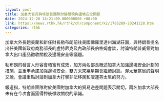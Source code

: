 ```yaml
---
layout: post
title: 加拿大官員與特朗普團隊討論關稅與邊境安全問題
date: 2024-12-28 14:21:09.000000000 +08:00
link: https://news.rthk.hk/rthk/ch/component/k2/1785289-20241228.htm
categories: rthk
---
```


加拿大外長趙美蘭和新任財長勒布朗前往美國佛羅里達州海湖莊園，與特朗普提名出任美國新政府商務部長的盧特尼克及內政部長伯格姆會談，討論特朗普威脅對加拿大出口產品徵收關稅及邊境安全等議題。

勒布朗的發言人形容會晤富有成效，加方兩名部長概述加拿大加強邊境安全計劃的措施，並重申承諾加強邊境安全，雙方未來幾星期會繼續討論。渥太華當局的聲明又說，會議重點討論到加拿大打擊非法移民和販運芬太尼的努力。

報道指，特朗普團隊對於美國對加拿大的貿易逆差問題表示關切，兩名加拿大部長未有在今次會面獲得押後徵收關稅的承諾。
